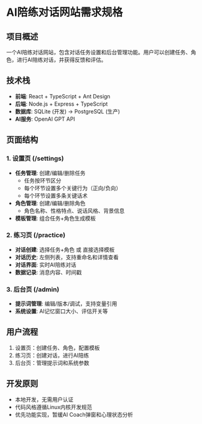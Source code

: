 # AI陪练对话网站需求规格

## 项目概述
一个AI陪练对话网站，包含对话任务设置和后台管理功能。用户可以创建任务、角色，进行AI陪练对话，并获得反馈和评估。

## 技术栈
- **前端**: React + TypeScript + Ant Design
- **后端**: Node.js + Express + TypeScript  
- **数据库**: SQLite (开发) → PostgreSQL (生产)
- **AI服务**: OpenAI GPT API

## 页面结构

### 1. 设置页 (/settings)
- **任务管理**: 创建/编辑/删除任务
  - 任务按环节区分
  - 每个环节设置多个关键行为（正向/负向）
  - 每个环节设置多条关键话术
- **角色管理**: 创建/编辑/删除角色
  - 角色名称、性格特点、说话风格、背景信息
- **模板管理**: 组合任务+角色生成模板

### 2. 练习页 (/practice)
- **对话创建**: 选择任务+角色 或 直接选择模板
- **对话历史**: 左侧列表，支持重命名和详情查看
- **对话界面**: 实时AI陪练对话
- **数据记录**: 消息内容、时间戳

### 3. 后台页 (/admin)  
- **提示词管理**: 编辑/版本/调试，支持变量引用
- **系统设置**: AI记忆窗口大小、评估开关等

## 用户流程
1. 设置页：创建任务、角色，配置模板
2. 练习页：创建对话，进行AI陪练
3. 后台页：管理提示词和系统参数

## 开发原则
- 本地开发，无需用户认证
- 代码风格遵循Linux内核开发规范
- 优先功能实现，暂缓AI Coach弹窗和心理状态分析
